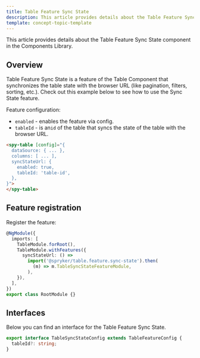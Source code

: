 ```yaml
---
title: Table Feature Sync State
description: This article provides details about the Table Feature Sync State component in the Components Library.
template: concept-topic-template
---
```


This article provides details about the Table Feature Sync State component in the Components Library.

## Overview

Table Feature Sync State is a feature of the Table Component that synchronizes the table state with the browser URL (like pagination, filters, sorting, etc.).
Check out this example below to see how to use the Sync State feature.

Feature configuration:

- `enabled` - enables the feature via config.   
- `tableId` - is an`id` of the table that syncs the state of the table with the browser URL.  

```html
<spy-table [config]="{
  dataSource: { ... },
  columns: [ ... ],
  syncStateUrl: {
    enabled: true,
    tableId: 'table-id',
  },                                                                                           
}">
</spy-table>
```

## Feature registration

Register the feature:

```ts
@NgModule({
  imports: [
    TableModule.forRoot(),
    TableModule.withFeatures({
      syncStateUrl: () =>
        import('@spryker/table.feature.sync-state').then(
          (m) => m.TableSyncStateFeatureModule,
        ),
    }),
  ],
})
export class RootModule {}
```

## Interfaces

Below you can find an interface for the Table Feature Sync State.

```ts
export interface TableSyncStateConfig extends TableFeatureConfig {
  tableId?: string;
}
```
